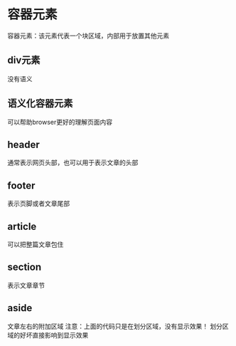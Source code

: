 # 容器元素
容器元素：该元素代表一个块区域，内部用于放置其他元素
## div元素
没有语义

## 语义化容器元素
可以帮助browser更好的理解页面内容
## header
通常表示网页头部，也可以用于表示文章的头部
## footer
表示页脚或者文章尾部
## article
可以把整篇文章包住
## section
表示文章章节
## aside
文章左右的附加区域
注意：上面的代码只是在划分区域，没有显示效果！
划分区域的好坏直接影响到显示效果
